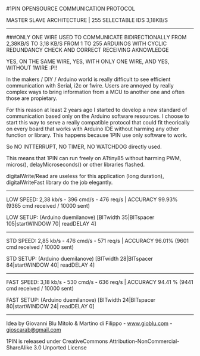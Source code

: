 #1PIN OPENSOURCE COMMUNICATION PROTOCOL

MASTER SLAVE ARCHITECTURE | 255 SELECTABLE IDS 3,18KB/S
***
###ONLY ONE WIRE USED TO COMMUNICATE BIDIRECTIONALLY FROM 2,38KB/S TO 3,18 KB/S FROM 1 TO 255 ARDUINOS WITH CYCLIC REDUNDANCY CHECK AND CORRECT RECEIVING AKNOWLEDGE

YES, ON THE SAME WIRE, YES, WITH ONLY ONE WIRE, AND YES, WITHOUT 1WIRE :P!!

In the makers / DIY / Arduino world is really difficult to see efficient communication with Serial, i2c or 1wire.
Users are annoyed by really complex ways to bring information from a MCU to another one and often those are propietary.

For this reason at least 2 years ago I started to develop a new standard of communication based only on the Arduino software resources.
I choose to start this way to serve a really compatible protocol that could fit theorically on every board that works
with Arduino IDE without harming any other function or library. This happens because 1PIN use only software to work.

So NO INTTERRUPT, NO TIMER, NO WATCHDOG directly used. 

This means that 1PIN can run freely on ATtiny85 without harming PWM, micros(), delayMicroseconds() or other libraries flashed. 

digitalWrite/Read are useless for this application (long duration), digitalWriteFast library do the job elegantly.
***
LOW SPEED:  2,38 kb/s - 396 cmd/s - 476 req/s | ACCURACY 99.93% (9365 cmd received / 10000 sent)

LOW SETUP:  (Arduino duemilanove) [BITwidth 35|BITspacer 105|startWINDOW 70| readDELAY 4]
***
STD SPEED:  2,85 kb/s - 476 cmd/s - 571 req/s | ACCURACY 96.01% (9601 cmd received / 10000 sent)

STD SETUP:  (Arduino duemilanove) [BITwidth 28|BITspacer  84|startWINDOW 40| readDELAY 4]
***
FAST SPEED: 3,18 kb/s - 530 cmd/s - 636 req/s | ACCURACY 94.41 % (9441 cmd received / 10000 sent)

FAST SETUP: (Arduino duemilanove) [BITwidth 24|BITspacer 80|startWINDOW 24| readDELAY 0]
***

Idea by Giovanni Blu Mitolo & Martino di Filippo - www.gioblu.com - gioscarab@gmail.com

1PIN is released under CreativeCommons Attribution-NonCommercial-ShareAlike 3.0 Unported License





